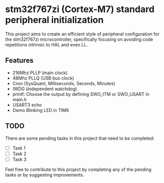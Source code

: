 # stm32f767zi (Cortex-M7) standard peripheral initialization

This project aims to create an efficient style of peripheral configuration for the stm32f767zi microcontroller, specifically focusing on avoiding code repetitions intrinsic to HAL and even LL.

## Features

- 216Mhz PLLP (main clock)
- 48Mhz PLLQ (USB bus clock)
- Cron (SysQuant, Milliseconds, Seconds, Minutes)
- IWDG (independent watchdog)
- printf: Choose the output by defining SWO_ITM or SWO_USART in main.h
- USART3 echo
- Demo Blinking LED in TIM6

## TODO

There are some pending tasks in this project that need to be completed:

- [ ] Task 1
- [ ] Task 2
- [ ] Task 3

Feel free to contribute to this project by completing any of the pending tasks or by suggesting improvements.